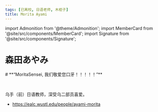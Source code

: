 ```yaml
---
tags: [已离校, 日语老师, 木柜子]
title: Morita Ayami
---
```


import Admonition from '@theme/Admonition';
import MemberCard from '@site/src/components/MemberCard';
import Signature from '@site/src/components/Signature';

# 森田あやみ

<Admonition type="tip" icon="🗄" title="进条目啥都别说，先一起喊：">
# **“MoritaSensei, 我们敬爱您口牙！！！！！”**
</Admonition>

<MemberCard
  name="月之森的仓田真白本人"
  subtitle="作者"
  avatar="https://lain.bgm.tv/pic/user/c/000/83/12/831297.jpg"
  link="https://bgm.tv/user/831297"
/>

<br />

乌手（前）日语教师，深受乌二部员喜爱。

-   https://ealc.wustl.edu/people/ayami-morita
